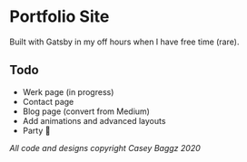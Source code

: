 # Portfolio Site
Built with Gatsby in my off hours when I have free time (rare).

## Todo
* Werk page (in progress)
* Contact page
* Blog page (convert from Medium)
* Add animations and advanced layouts
* Party 🎉

_All code and designs copyright Casey Baggz 2020_
